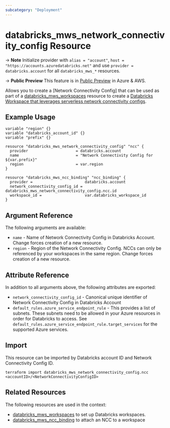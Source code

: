 ```yaml
---
subcategory: "Deployment"
---
```

# databricks_mws_network_connectivity_config Resource

-> **Note** Initialize provider with `alias = "account"`, `host = "https://accounts.azuredatabricks.net"` and use `provider = databricks.account` for all `databricks_mws_*` resources.

-> **Public Preview** This feature is in [Public Preview](https://docs.databricks.com/release-notes/release-types.html) in Azure & AWS.

Allows you to create a [Network Connectivity Config] that can be used as part of a [databricks_mws_workspaces](mws_workspaces.md) resource to create a [Databricks Workspace that leverages serverless network connectivity configs](https://learn.microsoft.com/en-us/azure/databricks/security/network/serverless-network-security/serverless-firewall).

## Example Usage

```hcl
variable "region" {}
variable "databricks_account_id" {}
variable "prefix" {}

resource "databricks_mws_network_connectivity_config" "ncc" {
  provider                     = databricks.account
  name                         = "Network Connectivity Config for ${var.prefix}"
  region                       = var.region
}

resource "databricks_mws_ncc_binding" "ncc_binding" {
  provider =                       databricks.account
  network_connectivity_config_id = databricks_mws_network_connectivity_config.ncc.id
  workspace_id =                   var.databricks_workspace_id
}
```

## Argument Reference

The following arguments are available:

* `name` - Name of Network Connectivity Config in Databricks Account. Change forces creation of a new resource.
* `region` - Region of the Network Connectivity Config. NCCs can only be referenced by your workspaces in the same region. Change forces creation of a new resource.

## Attribute Reference

In addition to all arguments above, the following attributes are exported:

* `network_connectivity_config_id` - Canonical unique identifier of Network Connectivity Config in Databricks Account
* `default_rules.azure_service_endpoint_rule` - This provides a list of subnets. These subnets need to be allowed in your Azure resources in order for Databricks to access. See `default_rules.azure_service_endpoint_rule.target_services` for the supported Azure services.

## Import

This resource can be imported by Databricks account ID and Network Connectivity Config ID.

```hcl
terraform import databricks_mws_network_connectivity_config.ncc <accountID>/<NetworkConnectivityConfigID>
```

## Related Resources

The following resources are used in the context:

* [databricks_mws_workspaces](mws_workspaces.md) to set up Databricks workspaces.
* [databricks_mws_ncc_binding](mws_ncc_binding.md) to attach an NCC to a workspace
